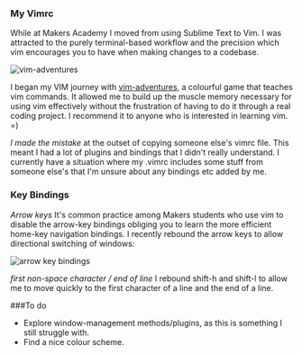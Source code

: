 ### My Vimrc

While at Makers Academy I moved from using Sublime Text to Vim. I was attracted to the purely terminal-based workflow and the precision which vim encourages you to have when making changes to a codebase. 

<img src='http://s14.postimg.org/o4qt9sh0x/7572_EDF5_D0_F2_42_D4_AA40_7776_EE2_F1_D95.png' alt='vim-adventures'>
  
I began my VIM journey with [vim-adventures](http://vim-adventures.com/), a colourful game that teaches vim commands. It allowed me to build
up the muscle memory necessary for using vim effectively without the frustration of having to do it through a real coding project.  I recommend it to anyone who is interested in learning vim. =)  
  
*I made the mistake* at the outset of copying someone else's vimrc file. This meant I had a lot of plugins and bindings that I didn't really understand. I currently have a situation where my .vimrc includes some stuff from someone else's that I'm unsure about any bindings etc added by me.  
  
### Key Bindings
*Arrow keys* It's common practice among Makers students who use vim to disable the arrow-key bindings obliging you to learn the more efficient home-key navigation bindings. I recently rebound the arrow keys to allow directional switching of windows:
  
<img src='http://s14.postimg.org/lgx852fjl/vimbindings.png' alt='arrow key bindings'>
  
*first non-space character / end of line* I rebound shift-h and shift-l to allow me to move quickly to the first character
of a line and the end of a line.

###To do
- Explore window-management methods/plugins, as this is something I still struggle with.
- Find a nice colour scheme.

<script>

  img {
    width: 30%;
  }

</script>

